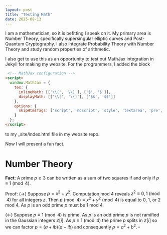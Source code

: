 ```yaml
---
layout: post
title: "Testing Math"
date: 2025-08-13
---
```


I am a mathemetician, so it is befitting I speak on it. My primary area is Number Theory, specifically supersingular elliptic curves and Post-Quantum Cryptography. I also integrate Probability Theory with Number Theory and study random properties of arithmetic.

I also get to use this as an opportunity to test out MathJax integration in Jekyll for making my website. For the programmers, I added the block

````html
 <!-- MathJax configuration -->
<script>
  window.MathJax = {
    tex: {
      inlineMath: [['\\(', '\\)'], ['$', '$']],
      displayMath: [['\\[', '\\]'], ['$$', '$$']]
    },
    options: {
      skipHtmlTags: ['script', 'noscript', 'style', 'textarea', 'pre', 'code']
    }
  };
</script>
````

to my _site/index.html file in my website repo.

Now I will present a fun fact.

# Number Theory

**Fact**: A prime $p \ge 3$ can be written as a sum of two squares if and only if $p \equiv 1 \pmod{4}$.

Proof:
$(\rightarrow)$ Suppose $p=x^2+y^2$. Computation mod 4 reveals $z^2 \equiv 0, 1 \pmod{4}$ for all integers $z$. Then $p \pmod{4} \equiv x^2 + y^2 \pmod{4}$ is equal to 0, 1, or 2 mod 4. As $p$ is an odd prime $p$ must be 1 mod 4.

$(\leftarrow)$ Suppose $p \equiv 1 \pmod{4}$ is prime. As $p$ is an odd prime $p$ is not ramified in the Gaussian integers $\mathbb{Z}[i]$. As $p \equiv 1 \pmod{4}$ the prime $p$ splits in $\mathbb{Z}[i]$ so we can factor $p = (a+ib)(a-ib)$ and consequently $p = a^2 + b^2$.
$\square$
